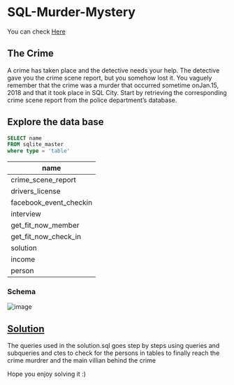 # SQL-Murder-Mystery

You can check [Here](https://mystery.knightlab.com/?fbclid=IwAR2VNzwkN6O2A9r-I6eUNNKwYG6cCe7UTFRfJThDUVXEs6LxYTIcaSvlUD8)
## The Crime 

A crime has taken place and the detective needs your help. The detective gave you the crime scene report, but you somehow lost it. You vaguely remember that the crime was a ​murder​ that occurred sometime on ​Jan.15, 2018​ and that it took place in ​SQL City​. Start by retrieving the corresponding crime scene report from the police department’s database.

## Explore the data base 
```sql 
SELECT name 
FROM sqlite_master
where type = 'table'
```
| name | 
| ----------- | 
| crime_scene_report |
| drivers_license |
| facebook_event_checkin |
| interview |
| get_fit_now_member |
| get_fit_now_check_in |
| solution |
| income |
| person |

### Schema  
![image](https://github.com/yehia1/SQL-Murder-Mystery/assets/44003515/a88d5cbf-ef13-4c73-a885-cf0c3a0a5436)

## [Solution](https://github.com/yehia1/SQL-Murder-Mystery/blob/main/SQL%20Murder%20Solution%20.sql)
The queries used in the solution.sql goes step by steps using queries and subqueries and ctes to check for 
the persons in tables to finally reach the crime murdrer and the main villian behind the crime 

Hope you enjoy solving it :) 
